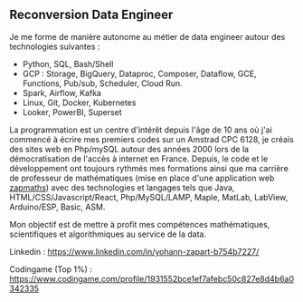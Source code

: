 ## Reconversion Data Engineer 

Je me forme de manière autonome au métier de data engineer autour des technologies suivantes :

* Python, SQL, Bash/Shell
* GCP : Storage, BigQuery, Dataproc, Composer, Dataflow, GCE, Functions, Pub/sub, Scheduler, Cloud Run.
* Spark, Airflow, Kafka
* Linux, Git, Docker, Kubernetes
* Looker, PowerBI, Superset

La programmation est un centre d'intérêt depuis l'âge de 10 ans où j'ai commencé à écrire mes premiers codes sur un Amstrad CPC 6128, je créais des sites web en Php/mySQL autour des années 2000 lors de la démocratisation de l'accès à internet en France. Depuis, le code et le développement ont toujours rythmés mes formations ainsi que ma carrière de professeur de mathématiques (mise en place d'une application web [zapmaths](https://github.com/yzpt/zapmaths)) avec des technologies et langages tels que Java, HTML/CSS/Javascript/React, Php/MySQL/LAMP, Maple, MatLab, LabView, Arduino/ESP, Basic, ASM.

Mon objectif est de mettre à profit mes compétences mathématiques, scientifiques et algorithmiques au service de la data.

Linkedin : https://www.linkedin.com/in/yohann-zapart-b754b7227/

Codingame (Top 1%) : https://www.codingame.com/profile/1931552bce1ef7afebc50c827e8d4b6a0342335

<!--
<hr>

About my pinned repositories:

1. **vlille_gcp**: My inaugural data project, aiming to familiarize myself with the gcloud CLI and services related to data processing.

2. **docker_cluster_streaming**: -- work in progress --- Replication and customization of a streaming pipeline deployed with Docker Compose. My interest in CI/CD led me to explore Kubernetes as a potential solution.

3. **airflow_carburants**: Implementing an Airflow and PostgreSQL pipeline using various methods, including local Python environment, a local Docker cluster, containers deployed on Cloud Run, and integration with Google Cloud Platform using Composer and BigQuery.

4. **spark_on_kubernetes**: --- work in progress --- Exploring Kubernetes and deploying a Spark operator.

5. **zapmaths**: A web application created during the lockdown when I was a teacher.

6. **ws2812b**: An engaging project involving Arduino and an addressable LED strip.
**yzpt/yzpt** is a ✨ _special_ ✨ repository because its `README.md` (this file) appears on your GitHub profile.

Here are some ideas to get you started:

- 🔭 I’m currently working on ...
- 🌱 I’m currently learning ...
- 👯 I’m looking to collaborate on ...
- 🤔 I’m looking for help with ...
- 💬 Ask me about ...
- 📫 How to reach me: ...
- 😄 Pronouns: ...
- ⚡ Fun fact: ...
-->
